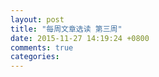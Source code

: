 ```yaml
---
layout: post
title: "每周文章选读 第三周"
date: 2015-11-27 14:19:24 +0800
comments: true
categories: 
---
```

